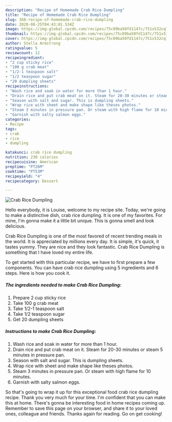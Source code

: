 ```yaml
---
description: "Recipe of Homemade Crab Rice Dumpling"
title: "Recipe of Homemade Crab Rice Dumpling"
slug: 368-recipe-of-homemade-crab-rice-dumpling
date: 2020-08-25T04:43:01.534Z
image: https://img-global.cpcdn.com/recipes/75c09ba50fd1147c/751x532cq70/crab-rice-dumpling-recipe-main-photo.jpg
thumbnail: https://img-global.cpcdn.com/recipes/75c09ba50fd1147c/751x532cq70/crab-rice-dumpling-recipe-main-photo.jpg
cover: https://img-global.cpcdn.com/recipes/75c09ba50fd1147c/751x532cq70/crab-rice-dumpling-recipe-main-photo.jpg
author: Stella Armstrong
ratingvalue: 5
reviewcount: 12
recipeingredient:
- "2 cup sticky rice"
- "100 g crab meat"
- "1/2-1 teaspoon salt"
- "1/2 teaspoon sugar"
- "20 dumpling sheets"
recipeinstructions:
- "Wash rice and soak in water for more than 1 hour."
- "Drain rice and put crab meat on it. Steam for 20-30 minutes or steam 5 minutes in pressure pan."
- "Season with salt and sugar. This is dumpling sheets."
- "Wrap rice with sheet and make shape like theses photos."
- "Steam 3 minutes in pressure pan. Or steam with high flame for 10 minutes."
- "Garnish with salty salmon eggs."
categories:
- Recipe
tags:
- crab
- rice
- dumpling

katakunci: crab rice dumpling 
nutrition: 230 calories
recipecuisine: American
preptime: "PT26M"
cooktime: "PT53M"
recipeyield: "4"
recipecategory: Dessert

---
```



![Crab Rice Dumpling](https://img-global.cpcdn.com/recipes/75c09ba50fd1147c/751x532cq70/crab-rice-dumpling-recipe-main-photo.jpg)

Hello everybody, it is Louise, welcome to my recipe site. Today, we're going to make a distinctive dish, crab rice dumpling. It is one of my favorites. For mine, I'm gonna make it a little bit unique. This is gonna smell and look delicious.

Crab Rice Dumpling is one of the most favored of recent trending meals in the world. It is appreciated by millions every day. It is simple, it's quick, it tastes yummy. They are nice and they look fantastic. Crab Rice Dumpling is something that I have loved my entire life.




To get started with this particular recipe, we have to first prepare a few components. You can have crab rice dumpling using 5 ingredients and 6 steps. Here is how you cook it.

<!--inarticleads1-->

##### The ingredients needed to make Crab Rice Dumpling:

1. Prepare 2 cup sticky rice
1. Take 100 g crab meat
1. Take 1/2-1 teaspoon salt
1. Take 1/2 teaspoon sugar
1. Get 20 dumpling sheets




<!--inarticleads2-->

##### Instructions to make Crab Rice Dumpling:

1. Wash rice and soak in water for more than 1 hour.
1. Drain rice and put crab meat on it. Steam for 20-30 minutes or steam 5 minutes in pressure pan.
1. Season with salt and sugar. This is dumpling sheets.
1. Wrap rice with sheet and make shape like theses photos.
1. Steam 3 minutes in pressure pan. Or steam with high flame for 10 minutes.
1. Garnish with salty salmon eggs.




So that's going to wrap it up for this exceptional food crab rice dumpling recipe. Thank you very much for your time. I'm confident that you can make this at home. There's gonna be interesting food in home recipes coming up. Remember to save this page on your browser, and share it to your loved ones, colleague and friends. Thanks again for reading. Go on get cooking!
